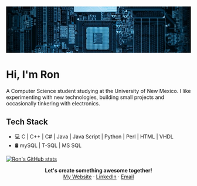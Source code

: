 ![Header](https://github.com/ronaldrespinoza/ronaldrespinoza/blob/master/img/banner.png)

# Hi, I'm Ron

A Computer Science student studying at the University of New Mexico. I like experimenting with new technologies, building small projects and occasionally tinkering with electronics.

## Tech Stack
* 💻 C | C++ | C# | Java | Java Script | Python | Perl | HTML | VHDL
* 🛢️ mySQL | T-SQL | MS SQL


[![Ron's GitHub stats](https://github-readme-stats.vercel.app/api?username=ronaldrespinoza&&show_icons=true&title_color=ffc857&icon_color=8ac926&text_color=daf7dc&bg_color=151515)](https://github.com/ronaldrespinoza)

<p align=center>
<b>Let's create something awesome together!</b> <br>
<a href="https://ronaldrespinoza.github.io/">My Website</a> · <a href="https://www.linkedin.com/in/ronaldrespinoza">LinkedIn</a> · <a href="mailto:ronaldrespinoza@gmail.com">Email</a>
</p>
